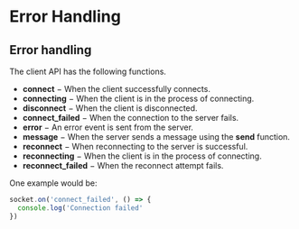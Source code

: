 # Error Handling

## Error handling

The client API has the following functions.

* **connect** − When the client successfully connects.
* **connecting** − When the client is in the process of connecting.
* **disconnect** − When the client is disconnected.
* **connect\_failed** − When the connection to the server fails.
* **error** − An error event is sent from the server.
* **message** − When the server sends a message using the **send** function.
* **reconnect** − When reconnecting to the server is successful.
* **reconnecting** − When the client is in the process of connecting.
* **reconnect\_failed** − When the reconnect attempt fails.

One example would be:

```javascript
socket.on('connect_failed', () => {
  console.log('Connection failed'
})
```

